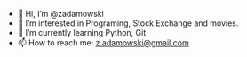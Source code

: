- 👋 Hi, I’m @zadamowski
- 👀 I’m interested in Programing, Stock Exchange and movies.
- 🌱 I’m currently learning Python, Git
- 📫 How to reach me: z.adamowski@gmail.com

<!---
zadamowski/zadamowski is a ✨ special ✨ repository because its `README.md` (this file) appears on your GitHub profile.
You can click the Preview link to take a look at your changes.
--->

